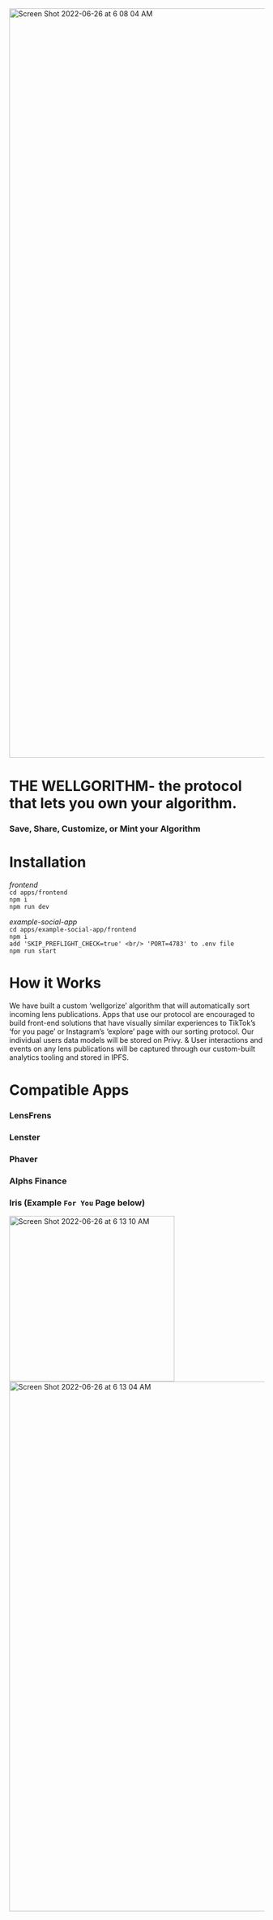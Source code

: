 <img width="1476" alt="Screen Shot 2022-06-26 at 6 08 04 AM" src="https://user-images.githubusercontent.com/59661417/175809299-3ec14877-cd63-4d93-8ef8-19d8aecf175c.png">

# THE WELLGORITHM- the protocol that lets you own your algorithm.
### Save, Share, Customize, or Mint your Algorithm

# Installation
*frontend* <br/>
`cd apps/frontend` <br/>
`npm i`<br/>
`npm run dev`<br/>

*example-social-app*<br/>
`cd apps/example-social-app/frontend` <br/>
`npm i`<br/>
`add 'SKIP_PREFLIGHT_CHECK=true' <br/>
'PORT=4783' to .env file` <br/>
`npm run start`<br/>


# How it Works
We have built a custom ‘wellgorize’ algorithm that will automatically sort incoming lens publications. Apps that use our protocol are encouraged to build front-end solutions that have visually similar experiences to TikTok’s ‘for you page’ or Instagram’s ‘explore’ page with our sorting protocol. Our individual users data models will be stored on Privy. & User interactions and events on any lens publications will be captured through our custom-built analytics tooling and stored in IPFS.

# Compatible Apps 
### LensFrens
### Lenster
### Phaver
### Alphs Finance
### Iris (Example `For You` Page below)
<img width="326" alt="Screen Shot 2022-06-26 at 6 13 10 AM" src="https://user-images.githubusercontent.com/59661417/175809489-7e6a2e3f-7fdb-4a77-996d-86016aaca8c3.png">
<img width="1044" alt="Screen Shot 2022-06-26 at 6 13 04 AM" src="https://user-images.githubusercontent.com/59661417/175809491-6d50d776-9a80-400c-98a0-fc4d5cda86b6.png">
